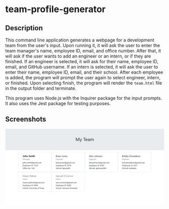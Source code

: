 # team-profile-generator

## Description
This command line application generates a webpage for a development team from the user's input. Upon running it, it will ask the user to enter the team manager's name, employee ID, email, and office number. After that, it will ask if the user wants to add an engineer or an intern, or if they are finished. If an engineer is selected, it will ask for their name, employee ID, email, and GitHub username. If an intern is selected, it will ask the user to enter their name, employee ID, email, and their school. After each employee is added, the program will prompt the user again to select engineer, intern, or finished. Upon selecting finish, the program will render the `team.html` file in the output folder and terminate.

This program uses Node.js with the Inquirer package for the input prompts. It also uses the Jest package for testing purposes.

## Screenshots
![Caption](./assets/grab.png)
